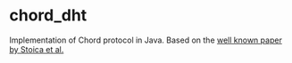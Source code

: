 # chord_dht
Implementation of Chord protocol in Java. Based on the [well known paper by Stoica et al.](https://dl.acm.org/doi/pdf/10.1145/383059.383071)
